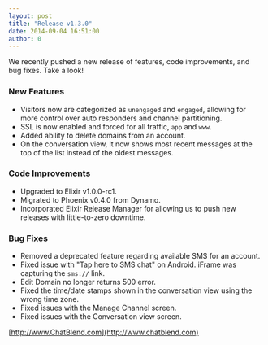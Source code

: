 ```yaml
---
layout: post
title: "Release v1.3.0"
date: 2014-09-04 16:51:00
author: 0
---
```


We recently pushed a new release of features, code improvements, and bug fixes. Take a look!

### New Features

  - Visitors now are categorized as `unengaged` and `engaged`, allowing for more control over auto responders and channel partitioning.
  - SSL is now enabled and forced for all traffic, `app` and `www`.
  - Added ability to delete domains from an account.
  - On the conversation view, it now shows most recent messages at the top of the list instead of the oldest messages.

### Code Improvements

  - Upgraded to Elixir v1.0.0-rc1.
  - Migrated to Phoenix v0.4.0 from Dynamo.
  - Incorporated Elixir Release Manager for allowing us to push new releases with little-to-zero downtime.

### Bug Fixes

  - Removed a deprecated feature regarding available SMS for an account.
  - Fixed issue with "Tap here to SMS chat" on Android. iFrame was capturing the `sms://` link.
  - Edit Domain no longer returns 500 error.
  - Fixed the time/date stamps shown in the conversation view using the wrong time zone. 
  - Fixed issues with the Manage Channel screen.
  - Fixed issues with the Conversation view screen.

  [http://www.ChatBlend.com](http://www.chatblend.com)